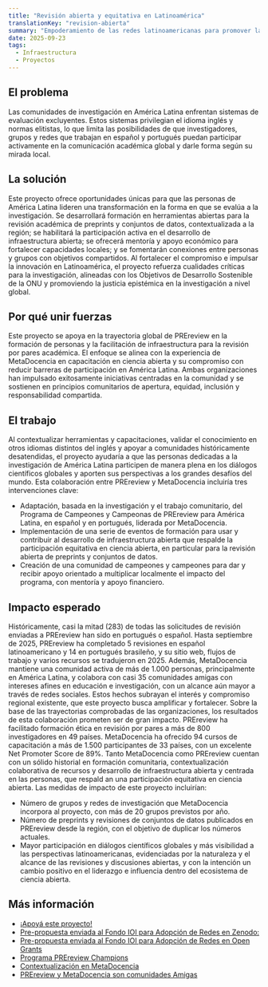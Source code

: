 ```yaml
---
title: "Revisión abierta y equitativa en Latinoamérica"
translationKey: "revision-abierta"
summary: "Empoderamiento de las redes latinoamericanas para promover la revisión abierta y equitativa de preimpresiones académicas y conjuntos de datos."
date: 2025-09-23
tags:
  - Infraestructura
  - Proyectos
---
```


## El problema
Las comunidades de investigación en América Latina enfrentan sistemas de evaluación excluyentes. Estos sistemas privilegian el idioma inglés y normas elitistas, lo que limita las posibilidades de que investigadores, grupos y redes que trabajan en español y portugués puedan participar activamente en la comunicación académica global y darle forma según su mirada local.

## La solución
Este proyecto ofrece oportunidades únicas para que las personas de América Latina lideren una transformación en la forma en que se evalúa a la investigación. Se desarrollará formación en herramientas abiertas para la revisión académica de preprints y conjuntos de datos, contextualizada a la región; se habilitará la participación activa en el desarrollo de infraestructura abierta; se ofrecerá mentoría y apoyo económico para fortalecer capacidades locales; y se fomentarán conexiones entre personas y grupos con objetivos compartidos. Al fortalecer el compromiso e impulsar la innovación en Latinoamérica, el proyecto refuerza cualidades críticas para la investigación, alineadas con los Objetivos de Desarrollo Sostenible de la ONU y promoviendo la justicia epistémica en la investigación a nivel global.

## Por qué unir fuerzas
Este proyecto se apoya en la trayectoria global de PREreview en la formación de personas y la facilitación de infraestructura para la revisión por pares académica. El enfoque se alinea con la experiencia de MetaDocencia en capacitación en ciencia abierta y su compromiso con reducir barreras de participación en América Latina. Ambas organizaciones han impulsado exitosamente iniciativas centradas en la comunidad y se sostienen en principios comunitarios de apertura, equidad, inclusión y responsabilidad compartida.

## El trabajo
Al contextualizar herramientas y capacitaciones, validar el conocimiento en otros idiomas distintos del inglés y apoyar a comunidades históricamente desatendidas, el proyecto ayudaría a que las personas dedicadas a la investigación de América Latina participen de manera plena en los diálogos científicos globales y aporten sus perspectivas a los grandes desafíos del mundo.
Esta colaboración entre PREreview y MetaDocencia incluiría tres intervenciones clave:
* Adaptación, basada en la investigación y el trabajo comunitario, del Programa de Campeones y Campeonas de PREreview para América Latina, en español y en portugués, liderada por MetaDocencia.
* Implementación de una serie de eventos de formación para usar y contribuir al desarrollo de infraestructura abierta que respalde la participación equitativa en ciencia abierta, en particular para la revisión abierta de preprints y conjuntos de datos.
* Creación de una comunidad de campeones y campeones para dar y recibir apoyo orientado a multiplicar localmente el impacto del programa, con mentoría y apoyo financiero.

## Impacto esperado
Históricamente, casi la mitad (283) de todas las solicitudes de revisión enviadas a PREreview han sido en portugués o español. Hasta septiembre de 2025, PREreview ha completado 5 revisiones en español latinoamericano y 14 en portugués brasileño, y su sitio web, flujos de trabajo y varios recursos se tradujeron en 2025. Además, MetaDocencia mantiene una comunidad activa de más de 1.000 personas, principalmente en América Latina, y colabora con casi 35 comunidades amigas con intereses afines en educación e investigación, con un alcance aún mayor a través de redes sociales. Estos hechos subrayan el interés y compromiso regional existente, que este proyecto busca amplificar y fortalecer.
Sobre la base de las trayectorias comprobadas de las organizaciones, los resultados de esta colaboración prometen ser de gran impacto. PREreview ha facilitado formación ética en revisión por pares a más de 800 investigadores en 49 países. MetaDocencia ha ofrecido 94 cursos de capacitación a más de 1.500 participantes de 33 países, con un excelente Net Promoter Score de 89%. Tanto MetaDocencia como PREreview cuentan con un sólido historial en formación comunitaria, contextualización colaborativa de recursos y desarrollo de infraestructura abierta y centrada en las personas, que respald an una participación equitativa en ciencia abierta.
Las medidas de impacto de este proyecto incluirían:
* Número de grupos y redes de investigación que MetaDocencia incorpora al proyecto, con más de 20 grupos previstos por año.
* Número de preprints y revisiones de conjuntos de datos publicados en PREreview desde la región, con el objetivo de duplicar los números actuales.
* Mayor participación en diálogos científicos globales y más visibilidad a las perspectivas latinoamericanas, evidenciadas por la naturaleza y el alcance de las revisiones y discusiones abiertas, y con la intención un cambio positivo en el liderazgo e influencia dentro del ecosistema de ciencia abierta.

## Más información
* [¡Apoyá este proyecto!](https://mdnv.netlify.app/cta/)
* [Pre-propuesta enviada al Fondo IOI para Adopción de Redes en Zenodo:](https://doi.org/10.5281/zenodo.15880814)
* [Pre-propuesta enviada al Fondo IOI para Adopción de Redes en Open Grants](https://www.ogrants.org/grants/formoso_jesica_2025)
* [Programa PREreview Champions](https://content.prereview.org/champions-2024-wrap-up/)
* [Contextualización en MetaDocencia](https://www.metadocencia.org/post/2024/20240820-collab-contextualization/)
* [PREreview y MetaDocencia son comunidades Amigas](https://www.metadocencia.org/authors/prereview/)
